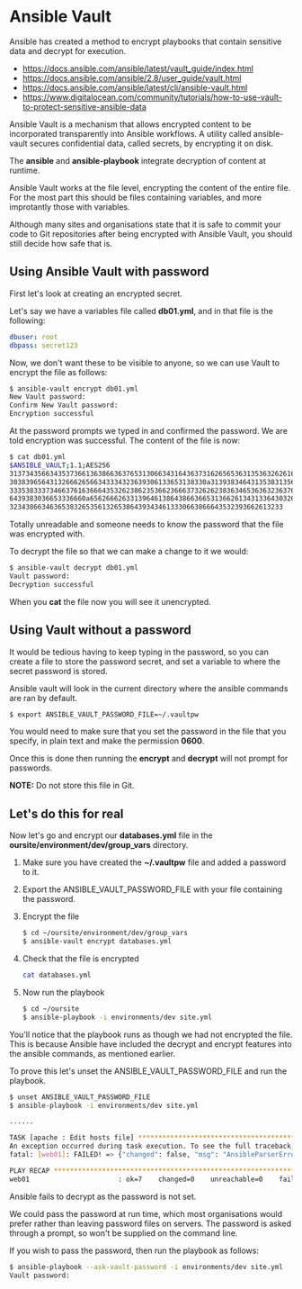 # Ansible Vault

Ansible has created a method to encrypt playbooks that contain sensitive data and decrypt for execution.

* https://docs.ansible.com/ansible/latest/vault_guide/index.html
* https://docs.ansible.com/ansible/2.8/user_guide/vault.html
* https://docs.ansible.com/ansible/latest/cli/ansible-vault.html
* https://www.digitalocean.com/community/tutorials/how-to-use-vault-to-protect-sensitive-ansible-data

Ansible Vault is a mechanism that allows encrypted content to be incorporated transparently into Ansible workflows.  A utility called ansible-vault secures confidential data, called secrets, by encrypting it on disk.

The **ansible** and **ansible-playbook** integrate decryption of content at runtime.

Ansible Vault works at the file level, encrypting the content of the entire file.  For the most part this should be files containing variables, and more improtantly those with variables.

Although many sites and organisations state that it is safe to commit your code to Git repositories after being encrypted with Ansible Vault, you should still decide how safe that is.

## Using Ansible Vault with password

First let's look at creating an encrypted secret.

Let's say we have a variables file called **db01.yml**, and in that file is the following:

```yaml
dbuser: root
dbpass: secret123
```

Now, we don't want these to be visible to anyone, so we can use Vault to encrypt the file as follows:

```sh
$ ansible-vault encrypt db01.yml
New Vault password:
Confirm New Vault password:
Encryption successful
```

At the password prompts we typed in and confirmed the password.  We are told encryption was successful.  The content of the file is now:

```sh
$ cat db01.yml
$ANSIBLE_VAULT;1.1;AES256
31373435663435373661363866363765313066343164363731626565363135363262616162363032
3038396564313266626566343334323639306133653138330a313938346431353831356236303033
33353833373466376163666435326238623536623666373262623836346536363236376237613365
6439383036653336660a656266626331396461386438663665313662613431336430326365343862
32343866346365383265356132653864393434613330663866643532393662613233
```

Totally unreadable and someone needs to know the password that the file was encrypted with.

To decrypt the file so that we can make a change to it we would:

```sh
$ ansible-vault decrypt db01.yml
Vault password:
Decryption successful
```

When you **cat** the file now you will see it unencrypted.

## Using Vault without a password

It would be tedious having to keep typing in the password, so you can create a file to store the password secret, and set a variable to where the secret password is stored.

Ansible vault will look in the current directory where the ansible commands are ran by default.

```sh
$ export ANSIBLE_VAULT_PASSWORD_FILE=~/.vaultpw
```

You would need to make sure that you set the password in the file that you specify, in plain text and make the permission **0600**.

Once this is done then running the **encrypt** and **decrypt** will not prompt for passwords.

**NOTE:** Do not store this file in Git.

## Let's do this for real

Now let's go and encrypt our **databases.yml** file in the **oursite/environment/dev/group_vars** directory.

1. Make sure you have created the **~/.vaultpw** file and added a password to it.
2. Export the ANSIBLE_VAULT_PASSWORD_FILE with your file containing the password.
3. Encrypt the file
    ```sh
    $ cd ~/oursite/environment/dev/group_vars
    $ ansible-vault encrypt databases.yml
    ```

4. Check that the file is encrypted
    ```sh
    cat databases.yml
    ```
5. Now run the playbook
    ```sh
    $ cd ~/oursite
    $ ansible-playbook -i environments/dev site.yml
    ```

You'll notice that the playbook runs as though we had not encrypted the file.  This is because Ansible have included the decrypt and encrypt features into the ansible commands, as mentioned earlier.

To prove this let's unset the ANSIBLE_VAULT_PASSWORD_FILE and run the playbook.

```sh
$ unset ANSIBLE_VAULT_PASSWORD_FILE
$ ansible-playbook -i environments/dev site.yml

......

TASK [apache : Edit hosts file] ****************************************************************************************
An exception occurred during task execution. To see the full traceback, use -vvv. The error was: ansible.errors.AnsibleParserError: Attempting to decrypt but no vault secrets found
fatal: [web01]: FAILED! => {"changed": false, "msg": "AnsibleParserError: Attempting to decrypt but no vault secrets found"}

PLAY RECAP *************************************************************************************************************
web01                      : ok=7    changed=0    unreachable=0    failed=1    skipped=0    rescued=0    ignored=0
```

Ansible fails to decrypt as the password is not set.

We could pass the password at run time, which most organisations would prefer rather than leaving password files on servers.  The password is asked through a prompt, so won't be supplied on the command line.

If you wish to pass the password, then run the playbook as follows:

```sh
$ ansible-playbook --ask-vault-password -i environments/dev site.yml
Vault password:
```